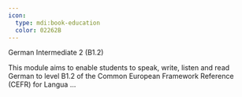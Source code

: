 ```yaml
---
icon:
  type: mdi:book-education
  color: 02262B
---
```

German Intermediate 2 (B1.2)

This module aims to enable students to speak, write, listen and read German to level B1.2 of the Common European Framework Reference (CEFR) for Langua ... 
